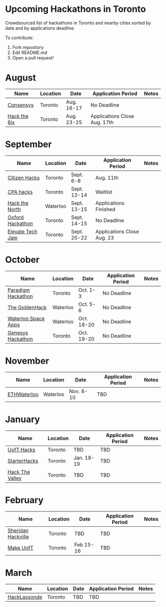 # Upcoming Hackathons in Toronto
Crowdsourced list of hackathons in Toronto and nearby cities sorted by date and by applications deadline.

To contribute:
 1. Fork repository
 2. Edit README.md
 3. Open a pull request!


# August

 | Name  |  Location | Date | Application Period |  Notes |
 |---|---|---|---|---|
 | [Consensys](https://generalassemb.ly/education/consensys-grants-toronto/toronto/83689)  |  Toronto | Aug. 16-17  |  No Deadline |   |
 | [Hack the 6ix](https://hackthe6ix.com/)  |  Toronto |  Aug. 23-25  | Applications Close Aug. 17th |   |

 
# September
 
 | Name  |  Location | Date | Application Period |  Notes |
 |---|---|---|---|---|
 | [Citizen Hacks](https://www.citizenhacks.com/)  | Toronto | Sept. 6-8 | Aug. 11th |   |
 | [CPA hacks](https://www.cpacanada.ca/en/career-and-professional-development/conferences/2019/september/2019-cpa-hacks-data-driven-financial-analysis)  |  Toronto | Sept. 13-14  |  Waitlist |   |
 | [Hack the North](https://hackthenorth.com/)  |  Waterloo | Sept. 13-15  |  Applications Finished |   |
 | [Oxford Hackathon](https://www.hackworks.com/en/OxfordHackathonLondon)  |  Toronto | Sept. 14-15  |  No Deadline |   |
 | [Elevate Tech Jam](http://elevate.ca/events/tech-jam/)  |  Toronto | Sept. 20-22  |  Applications Close Aug. 23 |   |


 
# October 
 
 | Name  |  Location | Date | Application Period |  Notes |
 |---|---|---|---|---|
 | [Paradigm Hackathon](https://www.hackworks.com/en/paradigmx2019)  | Toronto | Oct. 1-3 | No Deadline |   |
  | [The GoldenHack](https://www.thegoldenhack.ca/)  | Waterloo | Oct. 5-6 | No Deadline |   |
 | [Waterloo Space Apps](https://2019.spaceappschallenge.org/locations/kitchener-waterloo-canada)  | Waterloo | Oct. 18-20 | No Deadline |   |
 | [Genesys Hackathon](https://www.eventbrite.ca/e/genesys-hackathon-prizes-ms-surface-go-osmo-pocket-airpods-focals-by-north-tickets-62890236390?aff=ebdssbdestsearch)  | Toronto | Oct. 19-20 | No Deadline |   |
 
# November
 | Name  |  Location | Date | Application Period |  Notes |
 |---|---|---|---|---|
 | [ETHWaterloo](https://ethwaterloo.com/)  | Waterloo | Nov. 8-10 | TBD |   |

 
# January

 | Name  |  Location | Date | Application Period |  Notes |
 |---|---|---|---|---|
 | [UofT Hacks](https://uofthacks.com/)  | Toronto | TBD | TBD |   |
 | [StarterHacks](www.starterhacks.ca)  | Toronto | Jan. 18-19 | TBD |   |
 | [Hack The Valley]()  |Toronto | TBD | TBD |   |

# February

 | Name  |  Location | Date | Application Period |  Notes |
 |---|---|---|---|---|
 | [Sheridan Hackville]( https://www.hackville.io/)  | Toronto | TBD | TBD |   |
 | [Make UofT](https://ieee.utoronto.ca/makeuoft/)  | Toronto | Feb 15-16 | TBD |   |

# March

 | Name  |  Location | Date | Application Period |  Notes |
 |---|---|---|---|---|
 | [HackLassonde](http://hacklassonde.ca/)  | Toronto | TBD | TBD |   |



